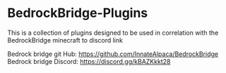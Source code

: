 # BedrockBridge-Plugins
This is a collection of plugins designed to be used in correlation with the BedrockBridge minecraft to discord link

Bedrock bridge git Hub:
https://github.com/InnateAlpaca/BedrockBridge
Bedrock bridge Discord:
https://discord.gg/kBAZKkkt28
